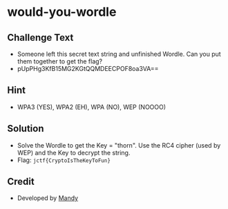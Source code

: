 # would-you-wordle

## Challenge Text
* Someone left this secret text string and unfinished Wordle. Can you put them together to get the flag?
* pUpPHg3KfB15MG2KGtQQMDEECPOF8oa3VA==

## Hint
* WPA3 (YES), WPA2 (EH), WPA (NO), WEP (NOOOO)

## Solution
* Solve the Wordle to get the Key = "thorn".  Use the RC4 cipher (used by WEP) and the Key to decrypt the string.
* Flag: `jctf{CryptoIsTheKeyToFun}`

## Credit
* Developed by [Mandy](https://github.com/mrsgcyber)
